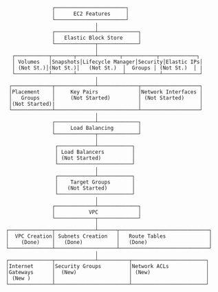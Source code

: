                      ┌───────────────────────┐
                     │      EC2 Features     │
                     └───────────────────────┘
                                   │
                     ┌─────────────┴─────────────┐
                     │   Elastic Block Store     │
                     └─────────────┬─────────────┘
                                   │
        ┌───────────┬───────┬──────┴───────┬───────────┬────────────┐
        │ Volumes   │Snapshots│Lifecycle Manager│Security│Elastic IPs│
        │ (Not St.)│(Not St.)│   (Not St.)  │  Groups │ (Not St.)  │ |
        └───────────┴───────┴───────────────┴───────────┴────────────┘
                                   │
       ┌─────────────┬─────────────┴─────────────┬───────────────────┐
       │Placement    │     Key Pairs             │Network Interfaces │
       │   Groups    │     (Not Started)         │ (Not Started)     │
       │(Not Started)|                           │                   │
       └─────────────┴───────────────────────────┴───────────────────┘
                                   │
                     ┌─────────────┴─────────────┐
                     │     Load Balancing        │
                     └─────────────┬─────────────┘
                                   │
                      ┌────────────┴───────────┐
                      │ Load Balancers         │
                      │ (Not Started)          │
                      └────────────────────────┘
                                   │
                      ┌────────────┴───────────┐
                      │    Target Groups       │
                      │   (Not Started)        │
                      └────────────────────────┘
                                   │
                     ┌─────────────┴─────────────┐
                     │           VPC             │
                     └─────────────┬─────────────┘
                                   │
      ┌──────────────┬─────────────┴──────┬─────────────────────────────┐
      │  VPC Creation│ Subnets Creation   │   Route Tables              │
      │    (Done)    │   (Done)           │   (Done)                    │
      └──────────────┴────────────────────┴─────────────────────────────┘
                                   │
      ┌──────────────┬─────────────┴──────────┬────────────────────────┐
      │Internet      │Security Groups         │Network ACLs            │
      │Gateways      │  (New)                 │ (New)                  │
      │ (New )       │                        │                        │
      └──────────────┴────────────────────────┴────────────────────────┘
